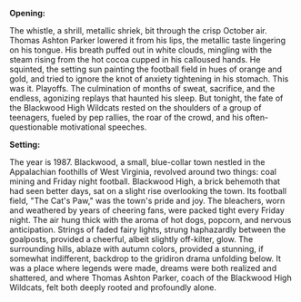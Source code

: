 **Opening:**

The whistle, a shrill, metallic shriek, bit through the crisp October air. Thomas Ashton Parker lowered it from his lips, the metallic taste lingering on his tongue. His breath puffed out in white clouds, mingling with the steam rising from the hot cocoa cupped in his calloused hands. He squinted, the setting sun painting the football field in hues of orange and gold, and tried to ignore the knot of anxiety tightening in his stomach. This was it. Playoffs. The culmination of months of sweat, sacrifice, and the endless, agonizing replays that haunted his sleep. But tonight, the fate of the Blackwood High Wildcats rested on the shoulders of a group of teenagers, fueled by pep rallies, the roar of the crowd, and his often-questionable motivational speeches.

**Setting:**

The year is 1987. Blackwood, a small, blue-collar town nestled in the Appalachian foothills of West Virginia, revolved around two things: coal mining and Friday night football. Blackwood High, a brick behemoth that had seen better days, sat on a slight rise overlooking the town. Its football field, "The Cat's Paw," was the town's pride and joy. The bleachers, worn and weathered by years of cheering fans, were packed tight every Friday night. The air hung thick with the aroma of hot dogs, popcorn, and nervous anticipation. Strings of faded fairy lights, strung haphazardly between the goalposts, provided a cheerful, albeit slightly off-kilter, glow. The surrounding hills, ablaze with autumn colors, provided a stunning, if somewhat indifferent, backdrop to the gridiron drama unfolding below. It was a place where legends were made, dreams were both realized and shattered, and where Thomas Ashton Parker, coach of the Blackwood High Wildcats, felt both deeply rooted and profoundly alone.
